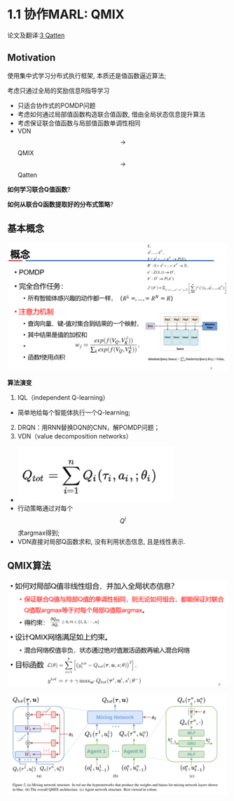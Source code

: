 # 1.1 协作MARL: QMIX

论文及翻译:[3 Qatten](./paper_MARL/Qatten.md)

## Motivation

使用集中式学习分布式执行框架, 本质还是值函数逼近算法; 

考虑只通过全局的奖励信息R指导学习

* 只适合协作式的POMDP问题
* 考虑如何通过局部值函数构造联合值函数, 借由全局状态信息提升算法
* 考虑保证联合值函数与局部值函数单调性相同
* VDN $$\rightarrow$$ QMIX $$\rightarrow$$ Qatten

**如何学习联合Q值函数**?

**如何从联合Q函数提取好的分布式策略**?

## 基本概念

![](img/2020-08-04-21-50-08.png)

**算法演变**

1. IQL（independent Q-learning）
  + 简单地给每个智能体执行一个Q-learning; 
2. DRQN：用RNN替换DQN的CNN，解POMDP问题；
3. VDN（value decomposition networks）
  + ![](img/2020-08-04-21-51-46.png)
  + 行动策略通过对每个$$Q^i$$ 求argmax得到; 
  + VDN直接对局部Q函数求和, 没有利用状态信息, 且是线性表示.

## QMIX算法

![](img/2020-08-04-21-52-41.png)

![](img/2020-08-04-21-52-49.png)
